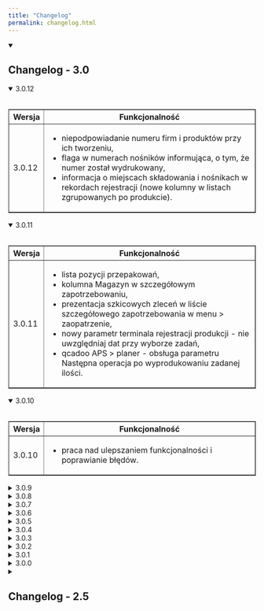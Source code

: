 ```yaml
---
title: "Changelog"
permalink: changelog.html
---
```


<!-- VERSION 3.0 -->
<details open>
  <summary><h2 class="changelog-main-version">Changelog - 3.0</h2></summary>

<!-- VERSION 3.0.12 -->
  <details open>
    <summary class="changelog-summary-h3">3.0.12</summary><br>
    <table class="changelog-table" border>
        <tr>
          <th>Wersja</th>
          <th>Funkcjonalność</th>
        </tr>
        <tr>
          <td>3.0.12</td>
          <td>
          <ul>
            <li>niepodpowiadanie numeru firm i produktów przy ich tworzeniu,</li>
            <li>flaga w numerach nośników informująca, o tym, że numer został wydrukowany,</li>
            <li>informacja o miejscach składowania i nośnikach w rekordach rejestracji (nowe kolumny w listach zgrupowanych po produkcie).</li>
          </ul>
        </td>
        </tr>
    </table>
  </details>

<!-- VERSION 3.0.11 -->
  <details open>
    <summary class="changelog-summary-h3">3.0.11</summary><br>
    <table class="changelog-table" border>
        <tr>
          <th>Wersja</th>
          <th>Funkcjonalność</th>
        </tr>
        <tr>
          <td>3.0.11</td>
          <td>
          <ul>
            <li>lista pozycji przepakowań,</li>
            <li>kolumna Magazyn w szczegółowym zapotrzebowaniu,</li>
            <li>prezentacja szkicowych zleceń w liście szczegółowego zapotrzebowania w menu > zaopatrzenie,</li>
            <li>nowy parametr terminala rejestracji produkcji - nie uwzględniaj dat przy wyborze zadań,</li>
            <li>qcadoo APS > planer - obsługa parametru Następna operacja po wyprodukowaniu zadanej ilości.</li>
          </ul>
        </td>
        </tr>
    </table>
  </details>

<!-- VERSION 3.0.10 -->
  <details open>
    <summary class="changelog-summary-h3">3.0.10</summary><br>
    <table class="changelog-table" border>
        <tr>
          <th>Wersja</th>
          <th>Funkcjonalność</th>
        </tr>
        <tr>
          <td>3.0.10</td>
          <td>
          <ul>
            <li>praca nad ulepszaniem funkcjonalności i poprawianie błędów.</li>
          </ul>
        </td>
        </tr>
    </table>
  </details>

<!-- VERSION 3.0.9 -->
  <details>
    <summary class="changelog-summary-h3">3.0.9</summary><br>
    <table class="changelog-table" border>
        <tr>
          <th>Wersja</th>
          <th>Funkcjonalność</th>
        </tr>
        <tr>
          <td>3.0.9</td>
          <td>
          <ul>
            <li>nowa rola do akceptacji dokumentu magazynowego,</li>
            <li>filtrowanie po nazwisku i numerze w lookupie pracowników w rekordzie rejestracji w zakładce Czas pracy,</li>
            <li>praca nad walidacjami poprawności nośników i miejsc składowania w dostawie i dokumencie magazynowym,</li>
            <li>przepakowania.</li>
          </ul>
        </td>
        </tr>
    </table>
  </details>

<!-- VERSION 3.0.8 -->
  <details >
    <summary class="changelog-summary-h3">3.0.8</summary><br>
    <table class="changelog-table" border>
        <tr>
          <th>Wersja</th>
          <th>Funkcjonalność</th>
        </tr>
        <tr>
          <td>3.0.8</td>
          <td>
          <ul>
            <li>uwzględnienie zaakceptowanych dostaw przy wyliczaniu ilości zamówionej,</li>
            <li>palety - zmiana na nośniki logistyczne,</li>
            <li>typy palet - zmiana na typy nośników,</li>
            <li>przerobienie słownika typy nośników na standardową listę (podstawowe > typy nośników) i dodanie wymiarów,</li>
            <li>dostawa w walucie - przeliczanie ceny z PLN na inną walutę wg kursu.</li>
          </ul>
        </td>
        </tr>
    </table>
  </details>

<!-- VERSION 3.0.7 -->
  <details>
    <summary class="changelog-summary-h3">3.0.7</summary><br>
    <table class="changelog-table" border>
        <tr>
          <th>Wersja</th>
          <th>Funkcjonalność</th>
        </tr>
        <tr>
          <td>3.0.7</td>
          <td>
          <ul>
            <li>przekazanie dostawcy na zasób tworzony przy przesunięciu za pomocą pary dokumentów WZ-PZ,</li>
            <li>standardowy sposób integracji z qcadoo WMS - API i dokumentacja użytkownika,</li>
            <li>nowy status pozycji zamówienia sprzedaży - wydana,</li>
            <li>tworzenie dostawy do zamówienia sprzedaży,</li>
            <li>przerobienie widoków zgrupowanych do pozycji zamówień sprzedaży.</li>
          </ul>
        </td>
        </tr>
    </table>
  </details>

<!-- VERSION 3.0.6 -->
  <details>
    <summary class="changelog-summary-h3">3.0.6</summary><br>
    <table class="changelog-table" border>
        <tr>
          <th>Wersja</th>
          <th>Funkcjonalność</th>
        </tr>
        <tr>
          <td>3.0.6</td>
          <td>
          <ul>
            <li>wysyłanie wiadomości e-mail do dostaw - dodatkowy adres do potwierdzeń,</li>
            <li>zamówienie sprzedaży - ilość wydana i ilość pozostała do wydania.</li>
          </ul>
        </td>
        </tr>
    </table>
  </details>

<!-- VERSION 3.0.5 -->
  <details>
    <summary class="changelog-summary-h3">3.0.5</summary><br>
    <table class="changelog-table" border>
        <tr>
          <th>Wersja</th>
          <th>Funkcjonalność</th>
        </tr>
        <tr>
          <td>3.0.5</td>
          <td>
          <ul>
            <li>nowe role uprawnień: do użytkowników i do tworzenia dokumentu WZ do zamówienia sprzedaży,</li>
            <li>powiązanie dokumentu WZ z zamówieniem sprzedaży, z którego został wystawiony,</li>
            <li>domyślny dostawca w zamówieniu sprzedaży,</li>
            <li>Gantt zadań operacyjnych - informacja na tooltipie do czasie dodatkowym,</li>
            <li>funkcja Przelicz plan w Gantt zadań operacyjnych - optymalizacja przygotowania danych,</li>
            <li>zapotrzebowanie materiałowe - prezentacja zamienników.</li>
          </ul>
        </td>
        </tr>
    </table>
  </details>

<!-- VERSION 3.0.4 -->
  <details>
    <summary class="changelog-summary-h3">3.0.4</summary><br>
    <table class="changelog-table" border>
        <tr>
          <th>Wersja</th>
          <th>Funkcjonalność</th>
        </tr>
        <tr>
          <td>3.0.4</td>
          <td>
          <ul>
            <li>dostawy:</li>
              <ul>
                <li>możliwość wysłania dostawy wiadomością e-mail,</li>
                <li>nowy status dostawy: Zaakceptowana + parametr określający wymagalność wykonania akceptacji,</li>
                <li>zwolnienie dostawy do płatności i możliwość zapisania identyfikatora płatności,</li>
              </ul>
            <li>reorganizacja parametrów dostawy,</li>
            <li>nowe uprawnienia w qcadoo,</li>
            <li>informacja o tym z jakiego zasobu został utworzony przesunięty dokumentem MM zasób - kolumna w liście pozycji dokumentów,</li>
            <li>funkcja pobierania z systemu aplikacji qcadoo WMS mobile.</li>
          </ul>
        </td>
        </tr>
    </table>
  </details>

<!-- VERSION 3.0.3 -->
  <details>
    <summary class="changelog-summary-h3">3.0.3</summary><br>
    <table class="changelog-table" border>
        <tr>
          <th>Wersja</th>
          <th>Funkcjonalność</th>
        </tr>
        <tr>
          <td>3.0.3</td>
          <td>
          <ul>
            <li>qcadoo MES:</li>
              <ul>
                <li>zapotrzebowanie materiałowe - pobranie stanu magazynowego ze wskazanego magazynu,</li>
              </ul>
            <li>aplikacja qcadoo WMS mobile:</li>
              <ul>
                <li>wycofanie dokumentu magazynowego z WMS.</li>
              </ul>
          </ul>
        </td>
        </tr>
    </table>
  </details>

<!-- VERSION 3.0.2 -->
  <details>
    <summary class="changelog-summary-h3">3.0.2</summary><br>
    <table class="changelog-table" border>
        <tr>
          <th>Wersja</th>
          <th>Funkcjonalność</th>
        </tr>
        <tr>
          <td>3.0.2</td>
          <td>
          <ul>
            <li>domyślne miejsce składowania na magazynie przyjmującym dla przesuwania produktów dokumentem MM,</li>
            <li>prace na rzecz aplikacji qcadoo WMS mobile - proces:</li>
              <ul>
                <li>przesunięcie międzymagazynowe dokumentem MM,</li>
                <li>podział dokumentu WZ, RW i MM w celu kompletacji przez wielu użytkowników.</li>
              </ul>
          </ul>
        </td>
        </tr>
    </table>
  </details>

<!-- VERSION 3.0.1 -->
  <details>
    <summary class="changelog-summary-h3">3.0.1</summary><br>
    <table class="changelog-table" border>
        <tr>
          <th>Wersja</th>
          <th>Funkcjonalność</th>
        </tr>
        <tr>
          <td>3.0.1</td>
          <td>
          <ul>
            <li>prace na rzecz aplikacji qcadoo WMS mobile - proces: rozchód wewnętrzny</li>
          </ul>
        </td>
        </tr>
    </table>
  </details>

<!-- VERSION 3.0.0 -->
  <details>
    <summary class="changelog-summary-h3">3.0.0</summary><br>
    <table class="changelog-table" border>
        <tr>
          <th>Wersja</th>
          <th>Funkcjonalność</th>
        </tr>
        <tr>
          <td>3.0.0</td>
          <td>
          <ul>
            <li>prace na rzecz aplikacji qcadoo WMS mobile - proces: wydanie zewnętrzne</li>
          </ul>
        </td>
        </tr>
    </table>
  </details>

<!-- VERSION 2.5 -->
<details>
  <summary><h2 class="changelog-main-version">Changelog - 2.5</h2></summary>

<!-- VERSION 2.5.30 -->
  <details>
    <summary class="changelog-summary-h3">2.5.30</summary><br>
    <table class="changelog-table" border>
        <tr>
          <th>Wersja</th>
          <th>Funkcjonalność</th>
        </tr>
        <tr>
          <td>2.5.30</td>
          <td>
          <ul>
            <li>rola do szczegółowego zapotrzebowania</li>
            <li>poprawki i ulepszenia do planera w qcadoo APS</li>
          </ul>
        </td>
        </tr>
    </table>
  </details>

<!-- VERSION 2.5.29 -->
  <details>
    <summary class="changelog-summary-h3">2.5.29</summary><br>
    <table class="changelog-table" border>
        <tr>
          <th>Wersja</th>
          <th>Funkcjonalność</th>
        </tr>
        <tr>
          <td>2.5.29</td>
          <td>
          <ul>
            <li>rola do zadań operacyjnych</li>
            <li>planer - zadania realizowane w tym samym czasie na danej stacji roboczej</li>
          </ul>
        </td>
        </tr>
    </table>
  </details>

<!-- VERSION 2.5.28 -->
  <details>
    <summary class="changelog-summary-h3">2.5.28</summary><br>
    <table class="changelog-table" border>
        <tr>
          <th>Wersja</th>
          <th>Funkcjonalność</th>
        </tr>
        <tr>
          <td>2.5.28</td>
          <td>
          <ul>
            <li>rozwój tworzenia dokumentów PW na zakończeniu zlecenia produkcyjnego</li>
            <li>poprawa błędów związanych z automatycznym zamykaniem zlecenia z poziomu rejestracji produkcji</li>
            <li>nowe role uprawnień</li>
          </ul>
        </td>
        </tr>
    </table>
  </details>

<!-- VERSION 2.5.27 -->
  <details>
    <summary class="changelog-summary-h3">2.5.27</summary><br>
    <table class="changelog-table" border>
        <tr>
          <th>Wersja</th>
          <th>Funkcjonalność</th>
        </tr>
        <tr>
          <td>2.5.27</td>
          <td>
          <ul>
            <li>cenniki i parametry cenników</li>
            <li>parametry sprzedaży i przeniesienie do tej grupy parametrów zamówień sprzedaży</li>
            <li>przeliczenie planu po zakończeniu zadania w terminalu rejestracji produkcji</li>
            <li>integracja z Subiektem - przesyłanie ceny sprzedaży i opisu pozycji do zamówienia od klienta w Subiekcie</li>
          </ul>
        </td>
        </tr>
    </table>
  </details>

<!-- VERSION 2.5.26 -->
  <details>
    <summary class="changelog-summary-h3">2.5.26</summary><br>
    <table class="changelog-table" border>
        <tr>
          <th>Wersja</th>
          <th>Funkcjonalność</th>
        </tr>
        <tr>
          <td>2.5.26</td>
          <td>
          <ul>
            <li>zwiększenie ilości znaków w opisie zadania operacyjnego</li>
            <li>możliwość wskazania w terminalu miejsca składowania dla wytworzonych odpadów i produktów finalnych dodatkowych</li>
            <li>przyjmowanie półproduktów wytworzonych zawsze na akceptacji rekordu rejestracji</li>
          </ul>
        </td>
        </tr>
    </table>
  </details>

<!-- VERSION 2.5.25 -->
  <details>
    <summary class="changelog-summary-h3">2.5.25</summary><br>
    <table class="changelog-table" border>
        <tr>
          <th>Wersja</th>
          <th>Funkcjonalność</th>
        </tr>
        <tr>
          <td>2.5.25</td>
          <td>
          <ul>
            <li>obsługa wielu odpadów wytworzonych w zbiorczo raportowanym zleceniu</li>
            <li>walidacja na taki sam magazyn w przepływach dla odpadu</li>
            <li>poprawa błędów związanych z tworzeniem dokumentów z poziomu rejestracji produkcji</li>
          </ul>
        </td>
        </tr>
    </table>
  </details>

<!-- VERSION 2.5.24 -->
  <details>
    <summary class="changelog-summary-h3">2.5.24</summary><br>
    <table class="changelog-table" border>
        <tr>
          <th>Wersja</th>
          <th>Funkcjonalność</th>
        </tr>
        <tr>
          <td>2.5.24</td>
          <td>
          <ul>
            <li>informacja z poziomu listy zleceń o tym, czy została skorygowana data rozpoczęcia</li>
            <li>naprawa błędów</li>
          </ul>
        </td>
        </tr>
    </table>
  </details>

<!-- VERSION 2.5.23 -->
  <details>
    <summary class="changelog-summary-h3">2.5.23</summary><br>
    <table class="changelog-table" border>
        <tr>
          <th>Wersja</th>
          <th>Funkcjonalność</th>
        </tr>
        <tr>
          <td>2.5.23</td>
          <td>
          <ul>
            <li>naprawa błędów</li>
          </ul>
        </td>
        </tr>
    </table>
  </details>

<!-- VERSION 2.5.22 -->
  <details>
    <summary class="changelog-summary-h3">2.5.22</summary><br>
    <table class="changelog-table" border>
        <tr>
          <th>Wersja</th>
          <th>Funkcjonalność</th>
        </tr>
        <tr>
          <td>2.5.22</td>
          <td>
          <ul>
            <li>wydruk zlecenia w postaci przewodnika produkcyjnego</li>
            <li>cena sprzedaży w pozycji zamówienia sprzedaży</li>
            <li>przekazywanie ceny sprzedaży z zamówienia na tworzony dokument WZ</li>
            <li>rozbudowanie importu zamówień sprzedaży z pliku .xlsx o pobieranie daty dostawy pozycji i ceny sprzedaży</li>
          </ul>
        </td>
        </tr>
    </table>
  </details>

<!-- VERSION 2.5.21 -->
  <details>
    <summary class="changelog-summary-h3">2.5.21</summary><br>
    <table class="changelog-table" border>
        <tr>
          <th>Wersja</th>
          <th>Funkcjonalność</th>
        </tr>
        <tr>
          <td>2.5.21</td>
          <td>
          <ul>
            <li>kopiowanie odcinków do pocięcia w szczegółowym zapotrzebowaniu do wykorzystanego zamiennika</li>
            <li>weryfikacja czy stacje robocze są w stanie wykonać wyrób o danych wymiarach - walidacja na zapisie zlecenia</li>
            <li>generowanie zleceń na komponenty - przenoszenie priorytetu ze zlecenia głównego na utworzone zlecenia powiązane</li>
          </ul>
        </td>
        </tr>
    </table>
  </details>

<!-- VERSION 2.5.20 -->
  <details>
    <summary class="changelog-summary-h3">2.5.20</summary><br>
    <table class="changelog-table" border>
        <tr>
          <th>Wersja</th>
          <th>Funkcjonalność</th>
        </tr>
        <tr>
          <td>2.5.20</td>
          <td>
          <ul>
            <li>nowa kolumna w liście planowanych zleceń - nazwa zamówienia sprzedaży</li>
            <li>Gantt stacji roboczych w planie na stację - prezentacja zadań operacyjnych o typie inne</li>
          </ul>
        </td>
        </tr>
    </table>
  </details>

<!-- VERSION 2.5.19 -->
  <details>
    <summary class="changelog-summary-h3">2.5.19</summary><br>
    <table class="changelog-table" border>
        <tr>
          <th>Wersja</th>
          <th>Funkcjonalność</th>
        </tr>
        <tr>
          <td>2.5.19</td>
          <td>
          <ul>
            <li>rezygnacja z obsługi stacji buforowej w planowaniu</li>
            <li>możliwość zmiany terminu ostatecznego w zamówieniu bez modyfikacji powiązanych zleceń</li>
            <li>kolumna Priorytet w liście planowanych zleceń</li>
            <li>kolumna Magazyn w liście Dostaw</li>
            <li>nazwa zadania o typie inne w tooltipie kafelka na wykresie Gantta zadań operacyjnych</li>
          </ul>
        </td>
        </tr>
    </table>
  </details>

<!-- VERSION 2.5.18 -->
  <details>
    <summary class="changelog-summary-h3">2.5.18</summary><br>
    <table class="changelog-table" border>
        <tr>
          <th>Wersja</th>
          <th>Funkcjonalność</th>
        </tr>
        <tr>
          <td>2.5.18</td>
          <td>
          <ul>
            <li>kolumna Opis w liście technologii</li>
            <li>informacja o ilości zablokowanej do kontroli jakości z widoku stanów magazynów</li>
            <li>poprawki do aktualizacji pozycji zamówień sprzedaży poprzez import z pliku .xlsx</li>
          </ul>
        </td>
        </tr>
    </table>
  </details>

<!-- VERSION 2.5.17 -->
  <details>
    <summary class="changelog-summary-h3">2.5.17</summary><br>
    <table class="changelog-table" border>
        <tr>
          <th>Wersja</th>
          <th>Funkcjonalność</th>
        </tr>
        <tr>
          <td>2.5.17</td>
          <td>
          <ul>
            <li>terminal rejestracji produkcji - możliwość podejrzenia szczegółów zarezerwowanego zasobu</li>
            <li>zmiany w wydruku inwentaryzacyjnym i wydruku stanu magazynu</li>
            <li>przyjmowanie wyprodukowanego odpadu zawsze w cenie ustalonej na podstawie kosztu nominalnego</li>
            <li>Gantt zadań operacyjnych - termin ostateczny w tooltipie kafelka</li>
            <li>generowanie etykiet dla pracownika - komunikat o niemożności utworzenia etykiety z kodem kreskowym</li>
            <li>informacja o numerze zlecenia w szczegółowym zapotrzebowaniu</li>
          </ul>
        </td>
        </tr>
    </table>
  </details>

<!-- VERSION 2.5.16 -->
  <details>
    <summary class="changelog-summary-h3">2.5.16</summary><br>
    <table class="changelog-table" border>
        <tr>
          <th>Wersja</th>
          <th>Funkcjonalność</th>
        </tr>
        <tr>
          <td>2.5.16</td>
          <td>
          <ul>
            <li>aktualizacja zamówień przez import z pliku - poprawki do wprowadzonego rozwiązania</li>
            <li>zmiany w oknie wyboru zleceń w terminalu rejestracji produkcji</li>
            <li>usunięcie zbędnych kolumn w parametrach dokumentów (reszta po dysp. przes. i reszta po dysp. przes. jedn. dod.)</li>
            <li>usunięcie niewykorzystywanego parametru zlecenia: pozwól na zmianę technologii w oczekującym zleceniu</li>
          </ul>
        </td>
        </tr>
    </table>
  </details>

<!-- VERSION 2.5.15 -->
  <details>
    <summary class="changelog-summary-h3">2.5.15</summary><br>
    <table class="changelog-table" border>
        <tr>
          <th>Wersja</th>
          <th>Funkcjonalność</th>
        </tr>
        <tr>
          <td>2.5.15</td>
          <td>
          <ul>
            <li>rozwój funkcjonalności w pluginach klienckich</li>
            <li>nowy format załączanego pliku: plt</li>
            <li>poprawa błędów w działaniu systemu w wersji open source</li>
          </ul>
        </td>
        </tr>
    </table>
  </details>

<!-- VERSION 2.5.14 -->
  <details>
    <summary class="changelog-summary-h3">2.5.14</summary><br>
    <table class="changelog-table" border>
        <tr>
          <th>Wersja</th>
          <th>Funkcjonalność</th>
        </tr>
        <tr>
          <td>2.5.14</td>
          <td>
          <ul>
            <li>rozwój funkcjonalności w pluginach klienckich</li>
          </ul>
        </td>
        </tr>
    </table>
  </details>

<!-- VERSION 2.5.13 -->
  <details>
    <summary class="changelog-summary-h3">2.5.13</summary><br>
    <table class="changelog-table" border>
        <tr>
          <th>Wersja</th>
          <th>Funkcjonalność</th>
        </tr>
        <tr>
          <td>2.5.13</td>
          <td>
          <ul>
            <li>kolumna Opis w liście produktów</li>
            <li>tworzenie zleceń produkcyjnych do zamówienia sprzedaży z terminem ostatecznym na podstawie daty dostawy z pozycji + parametr planowania</li>
            <li>usunięcie z parametrów planowania zakładek: Postęp produkcji i Zapotrzebowanie mat.</li>
            <li>nowa zakładka w parametrach zleceń: Zlecanie prod. z zamówień i przeniesienie do niej części parametrów z zakładki Główna</li>
            <li>integracja - rozbudowa zakładki Integracja w zamówieniu sprzedaży o pole Synchronizuj i data synchronizacji</li>
            <li>integracja - możliwość wysłania zamówienia sprzedaży z qcadoo do Subiekta</li>
          </ul>
        </td>
        </tr>
    </table>
  </details>

<!-- VERSION 2.5.12 -->
  <details>
    <summary class="changelog-summary-h3">2.5.12</summary><br>
    <table class="changelog-table" border>
        <tr>
          <th>Wersja</th>
          <th>Funkcjonalność</th>
        </tr>
        <tr>
          <td>2.5.12</td>
          <td>
          <ul>
            <li>zmiana kontrolki do rejestrowania czasu pracy w terminalu rejestracji produkcji</li>
            <li>mała reorganizacja parametrów terminala rejestracji produkcji</li>
            <li>parametr rejestracji produkcji: braki zużywają surowce i możliwość zdecydowania, czy po wpisaniu ilości dla wytworzonego braku mają być przeliczane ilości dla produktów wejściowych</li>
            <li>data dostawy w pozycji zamówienia sprzedaży</li>
            <li>przebudowanie widoku pozycji zamówienia sprzedaży</li>
          </ul>
        </td>
        </tr>
    </table>
  </details> 

<!-- VERSION 2.5.11 -->
  <details>
    <summary class="changelog-summary-h3">2.5.11</summary><br>
    <table class="changelog-table" border>
        <tr>
          <th>Wersja</th>
          <th>Funkcjonalność</th>
        </tr>
        <tr>
          <td>2.5.11</td>
          <td>
          <ul>
            <li>łączne raportowanie zadań w terminalu</li>
            <li>możliwość wprowadzenia w terminalu czasu pracy pracownika i czasu pracy maszyny dłuższego niż 24 godziny</li>
          </ul>
        </td>
        </tr>
    </table>
  </details>  

<!-- VERSION 2.5.10 -->
  <details>
    <summary class="changelog-summary-h3">2.5.10</summary><br>
    <table class="changelog-table" border>
        <tr>
          <th>Wersja</th>
          <th>Funkcjonalność</th>
        </tr>
        <tr>
          <td>2.5.10</td>
          <td>
          <ul>
            <li>import zamówień sprzedaży z pliku:</li>
              <ul>
                <li>możliwość wywołania importu z poziomu listy zamówień sprzedaży</li>
                <li>możliwość aktualizacji listy zamówień o nowe rekordy w pliku do importu</li>
                <li>rozwiązanie problemów z importem pozycji zamówień bez technologii</li>
              </ul>
            <li>termin ostateczny na kafelku zlecenia na dashboardzie</li>
            <li>realizacja ze stanu magazynowego przy zlecaniu produkcji z zamówienia sprzedaży, przy współpracy z systemem zewnętrznym</li>
            <li>integracja z Optimą - dodanie partii na dokumencie PW (jako atrybut) na podstawie wskazanej w qcadoo partii produktu zleconego</li>
          </ul>
        </td>
        </tr>
    </table>
  </details>  

<!-- VERSION 2.5.9 -->
  <details>
    <summary class="changelog-summary-h3">2.5.9</summary><br>
    <table class="changelog-table" border>
        <tr>
          <th>Wersja</th>
          <th>Funkcjonalność</th>
        </tr>
        <tr>
          <td>2.5.9</td>
          <td>
          <ul>
            <li>terminal rejestracji produkcji - prezentacja odcinków do pocięcia</li>
          </ul>
        </td>
        </tr>
    </table>
  </details>   

<!-- VERSION 2.5.8 -->
  <details>
    <summary class="changelog-summary-h3">2.5.8</summary><br>
    <table class="changelog-table" border>
        <tr>
          <th>Wersja</th>
          <th>Funkcjonalność</th>
        </tr>
        <tr>
          <td>2.5.8</td>
          <td>
          <ul>
            <li>kopiowanie atrybutów wraz z produktem (działanie na parametrze)</li>
            <li>przenoszenie atrybutów do utworzonych z generatora produktów (działanie na parametrze)</li>
            <li>optymalizacja cięcia odcinków - zapisanie danych w zleceniu</li>
            <li>uprawnienia do optymalizacji cięcia</li>
            <li>powiększenie tabeli w oknie dodawania wielu domyślnych produktów do dostawcy</li>
            <li>organizacja kolorystyczna w Gantt zadań operacyjnych</li>
            <li>kafelek zdarzenia planowanego na wykresie Gantta stacji roboczych z poziomu planu na stację roboczą i pracownika</li>
          </ul>
        </td>
        </tr>
    </table>
  </details> 

<!-- VERSION 2.5.7 -->
  <details>
    <summary class="changelog-summary-h3">2.5.7</summary><br>
    <table class="changelog-table" border>
        <tr>
          <th>Wersja</th>
          <th>Funkcjonalność</th>
        </tr>
        <tr>
          <td>2.5.7</td>
          <td>
          <ul>
            <li>zakończenie zadania operacyjnego z poziomu terminala rejestracji produkcji</li>
            <li>aktualizacja daty zakończenia zdarzenia planowanego w momencie ustawienia statusu: zrealizowane</li>
            <li>kafelek zdarzenia planowanego na wykresie Gantta zadań operacyjnych</li>
            <li>kontrola wymiarów wyrobów pod kątem tego, czy można je wytworzyć na danej stacji roboczej (minimalne i maksymalne wymiary uzyskiwanego produktu w stacji roboczej i walidacja podczas sprawdzania technologii)</li>
            <li>optymalizacja cięcia odcinków w zleceniu produkcyjnym</li>
          </ul>
        </td>
        </tr>
    </table>
  </details> 

<!-- VERSION 2.5.6 -->
  <details>
    <summary class="changelog-summary-h3">2.5.6</summary><br>
    <table class="changelog-table" border>
        <tr>
          <th>Wersja</th>
          <th>Funkcjonalność</th>
        </tr>
        <tr>
          <td>2.5.6</td>
          <td>
          <ul>
            <li>możliwość zapisania numeru faktury w dokumencie magazynowym</li>
            <li>definiowanie w technologii odcinków na jaki należy pociąć użyty do produkcji materiał</li>
          </ul>
        </td>
        </tr>
    </table>
  </details> 

<!-- VERSION 2.5.5 -->
  <details>
    <summary class="changelog-summary-h3">2.5.5</summary><br>
    <table class="changelog-table" border>
        <tr>
          <th>Wersja</th>
          <th>Funkcjonalność</th>
        </tr>
        <tr>
          <td>2.5.5</td>
          <td>
          <ul>
            <li>walidacje w definicji miejsca składowania przy zmianie parametrów "Miejsce paletowe" i "Max. liczba palet"</li>
            <li>rezerwacje zasobu magazynowego pod zlecenie (praca w trybie qcadoo bez integracji z ERP):</li>
              <ul>
                <li>możliwość zdefiniowania koniecznego do zużycia zasobu w szczegółowym zapotrzebowaniu</li>
                <li>prezentacja zarezerwowanego zasobu w terminalu</li>
                <li>widoczna rezerwacja w stanie magazynowym</li>
                <li>rozchodowanie dokumentem RW zarezerwowanego w zleceniu zasobu</li>
              </ul>
          </ul>
        </td>
        </tr>
    </table>
  </details>    

<!-- VERSION 2.5.4 -->
  <details>
    <summary class="changelog-summary-h3">2.5.4</summary><br>
    <table class="changelog-table" border>
        <tr>
          <th>Wersja</th>
          <th>Funkcjonalność</th>
        </tr>
        <tr>
          <td>2.5.4</td>
          <td>
          <ul>
            <li>zwiększenie znaków w polach opisu w asortymencie</li>
            <li>nowa walidacja w obsłudze palet - dana paleta może być w danym momencie powiązana tylko z jednym miejscem składowania</li>
            <li>zapotrzebowanie materiałowe:</li>
              <ul>
                <li>możliwość ograniczenia listy materiałów do magazynu</li>
                <li>prezentacja partii materiału podpiętych w szczegółowym zapotrzebowaniu</li>
              </ul>
          </ul>
        </td>
        </tr>
    </table>
  </details>    

<!-- VERSION 2.5.3 -->
  <details>
    <summary class="changelog-summary-h3">2.5.3</summary><br>
    <table class="changelog-table" border>
        <tr>
          <th>Wersja</th>
          <th>Funkcjonalność</th>
        </tr>
        <tr>
          <td>2.5.3</td>
          <td>
          <ul>
            <li>usunięcie statusu dostawy: Oczekująca potwierdzenia odbioru</li>
            <li>uzupełnianie działu w operacji utworzonej przez konfigurator qcadoo</li>
            <li>zapotrzebowanie materiałowe - prezentacja materiałów w tabeli nowej zakładce</li>
            <li>zablokowanie zmiany atrybutów w zakończonym i odrzuconym zamówieniu sprzedaży</li>
            <li>obsługa palet na magazynie - ujednolicenie wymagań w całym systemie</li>
            <li>ograniczenie listy linii w zleceniu do listy zaplanowanej w technologii</li>
          </ul>
        </td>
        </tr>
    </table>
  </details>  

<!-- VERSION 2.5.2 -->
  <details>
    <summary class="changelog-summary-h3">2.5.2</summary><br>
    <table class="changelog-table" border>
        <tr>
          <th>Wersja</th>
          <th>Funkcjonalność</th>
        </tr>
        <tr>
          <td>2.5.2</td>
          <td>
          <ul>
            <li>nowe role nadające uprawnienia do Gantta zleceń</li>
            <li>nowe role nadające uprawnienia do kosztów produktów i funkcji uzupełniania kosztów</li>
            <li>planowana godzina aktualizacji wersji w informacjach o systemie w qcadoo</li>
            <li>zwiększenie wydajności działania analizy wykonanej produkcji</li>
            <li>zbiorcza zmiana parametrów technologii - opcja: Aktualizuj normy kosztowe operacji</li>
          </ul>
        </td>
        </tr>
    </table>
  </details>
<!-- VERSION 2.5.1 -->
  <details>
    <summary class="changelog-summary-h3">2.5.1</summary><br>
    <table class="changelog-table" border>
        <tr>
          <th>Wersja</th>
          <th>Funkcjonalność</th>
        </tr>
        <tr>
          <td>2.5.1</td>
          <td>
          <ul>
            <li>usunięcie stałego miejsca składowania dla produktu (opcja została zastąpiona domyślnym miejscem składowania)</li>
            <li>wolumen sprzedaży - funkcja: pokaż kończący się zapas i możliwość zdefiniowania danych w parametrach</li>
          </ul>
        </td>
        </tr>
    </table>
  </details>
<!-- VERSION 2.5.0 -->
  <details>
    <summary class="changelog-summary-h3">2.5.0</summary><br>
    <table class="changelog-table" border>
        <tr>
          <th>Wersja</th>
          <th>Funkcjonalność</th>
        </tr>
        <tr>
          <td>2.5.0</td>
          <td>
          <ul>
            <li>rejestracja produkcji</li>
            <li>zmiana nazwy "dodatkowe informacje" na "Notatka o produkcie"</li>
            <li>porządki w parametrach terminala rejestracji produkcji</li>
            <li>nowe kolumny w liście miejsc składowania: Miejsce paletowe i Max liczba palet</li>
            <li>uaktualnienie importu miejsc składowania z pliku .xlsx</li>
            <li>domyślne miejsca składowania produktów</li>
            <li>widoczność na dashboardzie tylko aktywnych zleceń</li>
            <li>możliwość ograniczenia widoczności zleceń na dashboardzie tylko do tych należących do danego pracownika</li>
            <li>kopiowanie kalendarzy linii wraz z kopiowaniem linii produkcyjnej</li>
            <li>wydzielenie nowej roli nadającej uprawnienia do ofert dostaw i negocjacji</li>
            <li>rozwój ofert dostaw pod kątem obsługi waluty innej niż systemowa i podpowiadania cen dostawcy</li>
            <li>poszerzenie drugiego poziomu menu</li>
            <li>WMS:</li>
              <ul>
                <li>przyjęcie dostawy</li>
              </ul>
          </ul>
        </td>
        </tr>
    </table>
  </details>

</details>